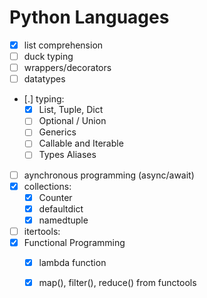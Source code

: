 # Python Languages

- [X] list comprehension
- [ ] duck typing
- [ ] wrappers/decorators
- [ ] datatypes
- [.] typing:
    - [X] List, Tuple, Dict
    - [ ] Optional / Union
    - [ ] Generics
    - [ ] Callable and Iterable
    - [ ] Types Aliases
- [ ] aynchronous programming (async/await)
- [X] collections:
    - [X] Counter
    - [X] defaultdict
    - [X] namedtuple
- [ ] itertools:
- [X] Functional Programming
    - [X] lambda function
    - [X] map(), filter(), reduce() from functools

